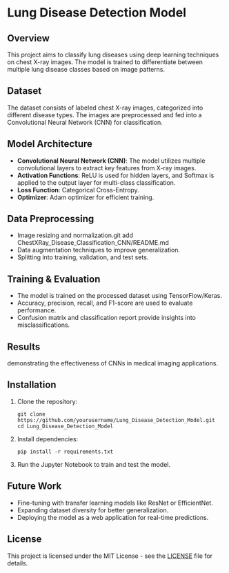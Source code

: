 # Lung Disease Detection Model

## Overview
This project aims to classify lung diseases using deep learning techniques on chest X-ray images. The model is trained to differentiate between multiple lung disease classes based on image patterns.

## Dataset
The dataset consists of labeled chest X-ray images, categorized into different disease types. The images are preprocessed and fed into a Convolutional Neural Network (CNN) for classification.

## Model Architecture
- **Convolutional Neural Network (CNN)**: The model utilizes multiple convolutional layers to extract key features from X-ray images.
- **Activation Functions**: ReLU is used for hidden layers, and Softmax is applied to the output layer for multi-class classification.
- **Loss Function**: Categorical Cross-Entropy.
- **Optimizer**: Adam optimizer for efficient training.

## Data Preprocessing
- Image resizing and normalization.git add ChestXRay_Disease_Classification_CNN/README.md
- Data augmentation techniques to improve generalization.
- Splitting into training, validation, and test sets.

## Training & Evaluation
- The model is trained on the processed dataset using TensorFlow/Keras.
- Accuracy, precision, recall, and F1-score are used to evaluate performance.
- Confusion matrix and classification report provide insights into misclassifications.

## Results
demonstrating the effectiveness of CNNs in medical imaging applications.

## Installation
1. Clone the repository:
   ```
   git clone https://github.com/yourusername/Lung_Disease_Detection_Model.git
   cd Lung_Disease_Detection_Model
   ```
2. Install dependencies:
   ```
   pip install -r requirements.txt
   ```
3. Run the Jupyter Notebook to train and test the model.

## Future Work
- Fine-tuning with transfer learning models like ResNet or EfficientNet.
- Expanding dataset diversity for better generalization.
- Deploying the model as a web application for real-time predictions.


## License
This project is licensed under the MIT License - see the [LICENSE](LICENSE) file for details.


